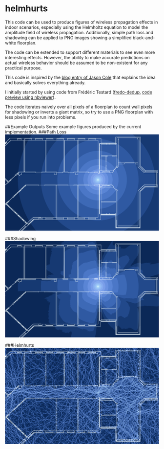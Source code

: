 # helmhurts
This code can be used to produce figures of wireless propagation effects in indoor scenarios, especially using the Helmholtz equation to model the amplitude field of wireless propagation. Additionally, simple path loss and shadowing can be applied to PNG images showing a simplified black-and-white floorplan. 

The code can be extended to support different materials to see even more interesting effects. However, the ability to make accurate predictions on actual wireless behavior should be assumed to be non-existent for any practical purpose. 

This code is inspired by the [blog entry of Jason Cole](http://jasmcole.com/2014/08/25/helmhurts) that explains the idea and basically solves everything already. 

I initially started by using code from Frédéric Testard ([fredo-dedup](https://gist.github.com/fredo-dedup), [code preview using nbviewer](http://nbviewer.ipython.org/gist/fredo-dedup/31ae1b6017833e9a18f8)).

The code iterates naively over all pixels of a floorplan to count wall pixels for shadowing or inverts a giant matrix, so try to use a PNG floorplan with less pixels if you run into problems.

##Example Outputs
Some example figures produced by the current implementation.
###Path Loss
![Path loss](examples/ex-pathloss.png)

###Shadowing
![Shadowing](examples/ex-shadowing.png)

###Helmhurts
![Helmhurts](examples/ex-helmhurts.png)

